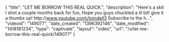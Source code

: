 {
    "title": "LET ME BORROW THIS REAL QUICK.",
    "description": "Here's a skit I shot a couple months back for fun, Hope you guys chuckled a lil bit! give it a thumbs up! http:\/\/www.youtube.com\/tpindell3 Subscribe to the h...",
    "videoid": "149077",
    "date_created": "1396392146",
    "date_modified": "1418181234",
    "type": "captivate",
    "layout": "video",
    "url": "\/v\/let-me-borrow-this-real-quick\/149077"
}